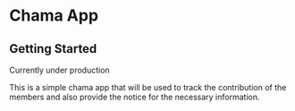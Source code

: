 # Chama App


## Getting Started

Currently under production

This is a simple chama app that will be used to track the contribution of the members and also provide the notice for the necessary information.


